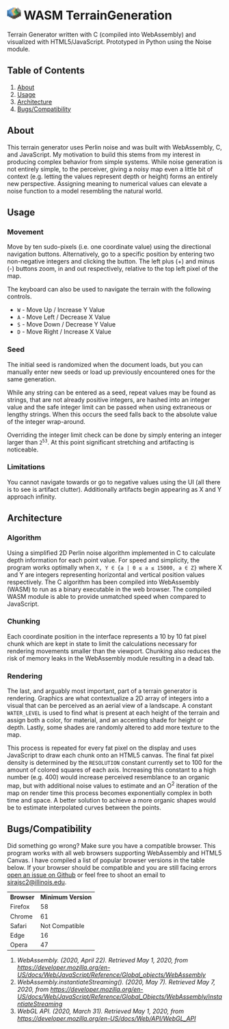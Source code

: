 # <img src="app/favicon.png" alt="Logo" width="32px" style="image-rendering: crisp-edges;"> WASM TerrainGeneration

Terrain Generator written with C (compiled into WebAssembly) and visualized with HTML5/JavaScript.
Prototyped in Python using the Noise module.

<h2>Table of Contents</h2>
    <ol id="toc">
      <li><a href="#about">About</a></li>
      <li><a href="#usage">Usage</a></li>
      <li><a href="#architecture">Architecture</a></li>
      <li><a href="#bugs">Bugs/Compatibility</a></li>
    </ol>
    <h2 id="about">About</h2>
    <p>
      This terrain generator uses Perlin noise and was built with WebAssembly,
      C, and JavaScript. My motivation to build this stems from my interest in
      producing complex behavior from simple systems. While noise generation is not
      entirely simple, to the perceiver, giving a noisy map even a little
      bit of context (e.g. letting the values represent depth or height) forms
      an entirely new perspective. Assigning meaning to numerical values can
      elevate a noise function to a model resembling the natural world.
    </p>
    <h2 id="usage">Usage</h2>
    <h3>Movement</h3>
    <p>
      Move by ten sudo-pixels (i.e. one coordinate value) using the directional
      navigation buttons. Alternatively, go to a specific position by entering
      two non-negative integers and clicking the button. The left plus (+) and
      minus (-) buttons zoom, in and out respectively, relative to the top left
      pixel of the map.
    </p>
    <p>
      The keyboard can also be used to navigate the terrain with the following controls.
      <ul>
        <li><code>W</code> - Move Up / Increase Y Value</li>
        <li><code>A</code> - Move Left / Decrease X Value</li>
        <li><code>S</code> - Move Down / Decrease Y Value</li>
        <li><code>D</code> - Move Right / Increase X Value</li>
      </ul>
    </p>
    <h3>Seed</h3>
    <p>
      The initial seed is randomized when the document loads, but you can
      manually enter new seeds or load up previously encountered ones for the
      same generation.
    </p>
    <p>
      While any string can be entered as a seed, repeat values may be found as
      strings, that are not already positive integers, are hashed into an integer
      value and the safe integer limit can be passed when using extraneous or
      lengthy strings. When this occurs the seed falls back to the absolute value of 
      the integer wrap-around.
    </p>
    <p>
      Overriding the integer limit check can be done by simply entering an integer
      larger than <code>2<sup>53</sup></code>. At this point significant
      stretching and artifacting is noticeable. 
    </p>
    <h3>Limitations</h3>
    <p>
      You cannot navigate towards or go to negative values using the UI (all
      there is to see is artifact clutter). Additionally artifacts begin
      appearing as X and Y approach infinity.
    </p>
    <h2 id="architecture">Architecture</h2>
    <h3>Algorithm</h3>
    <p>
      Using a simplified 2D Perlin noise algorithm implemented in C to calculate
      depth information for each point value. For speed and simplicity, the
      program works optimally when
      <code>X, Y ∈ {a | 0 ≤ a ≤ 15000, a ∈ Z}</code> where X and Y are integers
      representing horizontal and vertical position values respectively. The C
      algorithm has been compiled into WebAssembly (WASM) to run as a binary
      executable in the web browser. The compiled WASM module is able to provide
      unmatched speed when compared to JavaScript.
    </p>
    <h3>Chunking</h3>
    <p>
      Each coordinate position in the interface represents a 10 by 10 fat pixel
      chunk which are kept in state to limit the calculations necessary for rendering
      movements smaller than the viewport. Chunking also reduces the risk of memory
      leaks in the WebAssembly module resulting in a dead tab.
    </p>
    <h3>Rendering</h3>
    <p>
      The last, and arguably most important, part of a terrain generator is
      rendering. Graphics are what contextualize a 2D array of integers into a
      visual that can be perceived as an aerial view of a landscape. A constant
      <code>WATER_LEVEL</code> is used to find what is present at each height of
      the terrain and assign both a color, for material, and an accenting shade
      for height or depth. Lastly, some shades are randomly altered to add more
      texture to the map.
    </p>
    <p>
      This process is repeated for every fat pixel on the display and uses
      JavaScript to draw each chunk onto an HTML5 canvas. The final fat pixel
      density is determined by the <code>RESOLUTION</code> constant currently
      set to 100 for the amount of colored squares of each axis. Increasing this
      constant to a high number (e.g. 400) would increase perceived resemblance
      to an organic map, but with additional noise values to estimate and an
      O<sup>2</sup> iteration of the map on render time this process becomes
      exponentially complex in both time and space. A better solution to achieve
      a more organic shapes would be to estimate interpolated curves between the
      points.
    </p>
    <h2 id="bugs">Bugs/Compatibility</h2>
    <p>
      Did something go wrong? Make sure you have a compatible browser. This
      program works with all web browsers supporting WebAssembly and HTML5
      Canvas. I have compiled a list of popular browser versions in the table
      below. If your browser should be compatible and you are still facing
      errors <a target="_blank" href="https://github.com/SirajChokshi/TerrainGeneration/issues/new" >open an issue on Github</a>
      or feel free to shoot an email to <a href="mailto:sirajsc2@illinois.edu">sirajsc2@illinois.edu</a>.
    </p>
    <table id="comp-table">
      <tr>
        <th>Browser</th>
        <th>Minimum Version</th>
      </tr>
      <tr>
        <td>Firefox</td>
        <td>58</td>
      </tr>
      <tr>
        <td>Chrome</td>
        <td>61</td>
      </tr>
      <tr>
        <td>Safari</td>
        <td>Not Compatible</td>
      </tr>
      <tr>
        <td>Edge</td>
        <td>16</td>
      </tr>
      <tr>
        <td>Opera</td>
        <td>47</td>
      </tr>
    </table>
    <ol class="bib">
      <li>
        <cite>WebAssembly. (2020, April 22). Retrieved May 1, 2020, from
          <a href="https://developer.mozilla.org/en-US/docs/Web/JavaScript/Reference/Global_objects/WebAssembly" target="_blank" >https://developer.mozilla.org/en-US/docs/Web/JavaScript/Reference/Global_objects/WebAssembly</a>
        </cite>
      </li>
      <li>
        <cite>WebAssembly.instantiateStreaming(). (2020, May 7). Retrieved May 7, 2020, from
          <a href="https://developer.mozilla.org/en-US/docs/Web/JavaScript/Reference/Global_Objects/WebAssembly/instantiateStreaming" target="_blank" >https://developer.mozilla.org/en-US/docs/Web/JavaScript/Reference/Global_Objects/WebAssembly/instantiateStreaming</a>
        </cite>
      </li>
      <li>
        <cite>WebGL API. (2020, March 31). Retrieved May 1, 2020, from
          <a href="https://developer.mozilla.org/en-US/docs/Web/API/WebGL_API" target="_blank">https://developer.mozilla.org/en-US/docs/Web/API/WebGL_API</a>
        </cite>
      </li>
    </ol>

